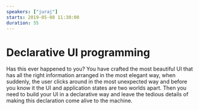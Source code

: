 ```yaml
---
speakers: ["juraj"]
starts: 2019-05-08 11:30:00
duration: 55
---
```


# Declarative UI programming

Has this ever happened to you? You have crafted the most beautiful UI that has all the right information arranged in the most elegant way, when suddenly, the user clicks around in the most unexpected way and before you know it the UI and application states are two worlds apart. Then you need to build your UI in a declarative way and leave the tedious details of making this declaration come alive to the machine.